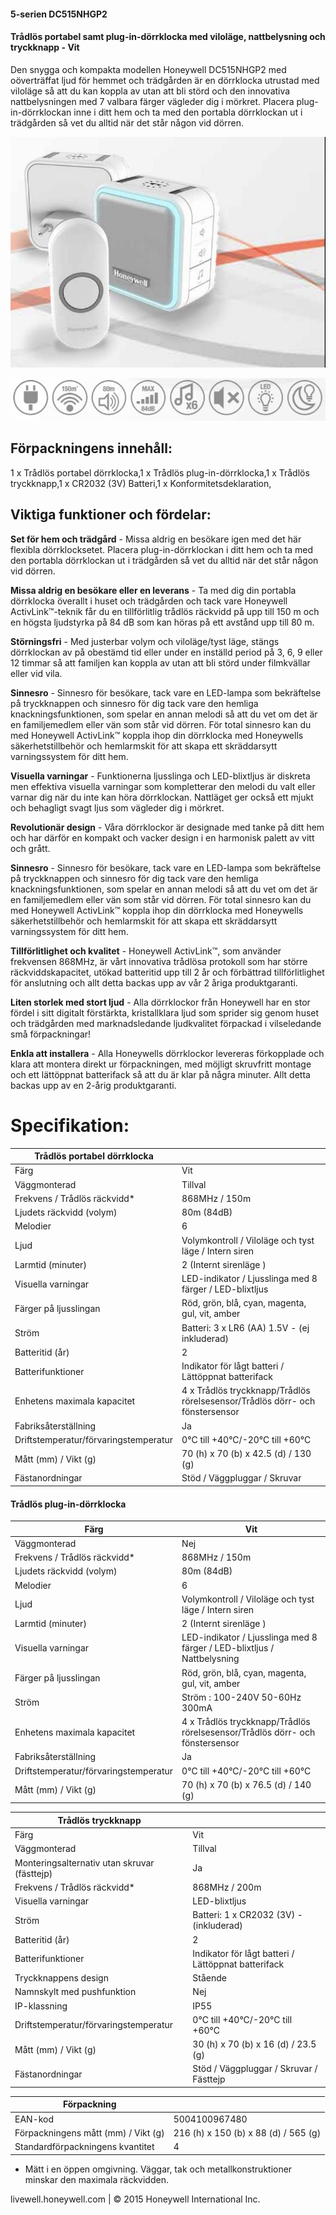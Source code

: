 #### **5-serien DC515NHGP2**

#### Trådlös portabel samt plug-in-dörrklocka med viloläge, nattbelysning och tryckknapp - Vit

Den snygga och kompakta modellen Honeywell DC515NHGP2 med oöverträffat ljud för hemmet och trädgården är en dörrklocka utrustad med viloläge så att du kan koppla av utan att bli störd och den innovativa nattbelysningen med 7 valbara färger vägleder dig i mörkret. Placera plug-in-dörrklockan inne i ditt hem och ta med den portabla dörrklockan ut i trädgården så vet du alltid när det står någon vid dörren.

![](_page_0_Picture_4.jpeg)

![](_page_0_Picture_5.jpeg)

## Förpackningens innehåll:

1 x Trådlös portabel dörrklocka,1 x Trådlös plug-in-dörrklocka,1 x Trådlös tryckknapp,1 x CR2032 (3V) Batteri,1 x Konformitetsdeklaration,

## Viktiga funktioner och fördelar:

**Set för hem och trädgård** - Missa aldrig en besökare igen med det här flexibla dörrklocksetet. Placera plug-in-dörrklockan i ditt hem och ta med den portabla dörrklockan ut i trädgården så vet du alltid när det står någon vid dörren.

**Missa aldrig en besökare eller en leverans** - Ta med dig din portabla dörrklocka överallt i huset och trädgården och tack vare Honeywell ActivLink™-teknik får du en tillförlitlig trådlös räckvidd på upp till 150 m och en högsta ljudstyrka på 84 dB som kan höras på ett avstånd upp till 80 m.

**Störningsfri** - Med justerbar volym och viloläge/tyst läge, stängs dörrklockan av på obestämd tid eller under en inställd period på 3, 6, 9 eller 12 timmar så att familjen kan koppla av utan att bli störd under filmkvällar eller vid vila.

**Sinnesro** - Sinnesro för besökare, tack vare en LED-lampa som bekräftelse på tryckknappen och sinnesro för dig tack vare den hemliga knackningsfunktionen, som spelar en annan melodi så att du vet om det är en familjemedlem eller vän som står vid dörren. För total sinnesro kan du med Honeywell ActivLink™ koppla ihop din dörrklocka med Honeywells säkerhetstillbehör och hemlarmskit för att skapa ett skräddarsytt varningssystem för ditt hem.

**Visuella varningar** - Funktionerna ljusslinga och LED-blixtljus är diskreta men effektiva visuella varningar som kompletterar den melodi du valt eller varnar dig när du inte kan höra dörrklockan. Nattläget ger också ett mjukt och behagligt svagt ljus som vägleder dig i mörkret.

**Revolutionär design** - Våra dörrklockor är designade med tanke på ditt hem och har därför en kompakt och vacker design i en harmonisk palett av vitt och grått.

**Sinnesro** - Sinnesro för besökare, tack vare en LED-lampa som bekräftelse på tryckknappen och sinnesro för dig tack vare den hemliga knackningsfunktionen, som spelar en annan melodi så att du vet om det är en familjemedlem eller vän som står vid dörren. För total sinnesro kan du med Honeywell ActivLink™ koppla ihop din dörrklocka med Honeywells säkerhetstillbehör och hemlarmskit för att skapa ett skräddarsytt varningssystem för ditt hem.

**Tillförlitlighet och kvalitet** - Honeywell ActivLink™, som använder frekvensen 868MHz, är vårt innovativa trådlösa protokoll som har större räckviddskapacitet, utökad batteritid upp till 2 år och förbättrad tillförlitlighet för anslutning och allt detta backas upp av vår 2 åriga produktgaranti.

**Liten storlek med stort ljud** - Alla dörrklockor från Honeywell har en stor fördel i sitt digitalt förstärkta, kristallklara ljud som sprider sig genom huset och trädgården med marknadsledande ljudkvalitet förpackad i vilseledande små förpackningar!

**Enkla att installera** - Alla Honeywells dörrklockor levereras förkopplade och klara att montera direkt ur förpackningen, med möjligt skruvfritt montage och ett lättöppnat batterifack så att du är klar på några minuter. Allt detta backas upp av en 2-årig produktgaranti.

# Specifikation:

| Trådlös portabel dörrklocka           |                                                                                 |
|---------------------------------------|---------------------------------------------------------------------------------|
| Färg                                  | Vit                                                                             |
| Väggmonterad                          | Tillval                                                                         |
| Frekvens / Trådlös räckvidd*          | 868MHz / 150m                                                                   |
| Ljudets räckvidd (volym)              | 80m (84dB)                                                                      |
| Melodier                              | 6                                                                               |
| Ljud                                  | Volymkontroll / Viloläge och tyst läge / Intern siren                           |
| Larmtid (minuter)                     | 2 (Internt sirenläge )                                                          |
| Visuella varningar                    | LED-indikator / Ljusslinga med 8 färger / LED-blixtljus                         |
| Färger på ljusslingan                 | Röd, grön, blå, cyan, magenta, gul, vit, amber                                  |
| Ström                                 | Batteri: 3 x LR6 (AA) 1.5V - (ej inkluderad)                                    |
| Batteritid (år)                       | 2                                                                               |
| Batterifunktioner                     | Indikator för lågt batteri / Lättöppnat batterifack                             |
| Enhetens maximala kapacitet           | 4 x Trådlös tryckknapp/Trådlös rörelsesensor/Trådlös dörr- och<br>fönstersensor |
| Fabriksåterställning                  | Ja                                                                              |
| Driftstemperatur/förvaringstemperatur | 0°C till +40°C/-20°C till +60°C                                                 |
| Mått (mm) / Vikt (g)                  | 70 (h) x 70 (b) x 42.5 (d) / 130 (g)                                            |
| Fästanordningar                       | Stöd / Väggpluggar / Skruvar                                                    |

#### **Trådlös plug-in-dörrklocka**

| Färg                                  | Vit                                                                             |
|---------------------------------------|---------------------------------------------------------------------------------|
| Väggmonterad                          | Nej                                                                             |
| Frekvens / Trådlös räckvidd*          | 868MHz / 150m                                                                   |
| Ljudets räckvidd (volym)              | 80m (84dB)                                                                      |
| Melodier                              | 6                                                                               |
| Ljud                                  | Volymkontroll / Viloläge och tyst läge / Intern siren                           |
| Larmtid (minuter)                     | 2 (Internt sirenläge )                                                          |
| Visuella varningar                    | LED-indikator / Ljusslinga med 8 färger / LED-blixtljus / Nattbelysning         |
| Färger på ljusslingan                 | Röd, grön, blå, cyan, magenta, gul, vit, amber                                  |
| Ström                                 | Ström : 100-240V 50-60Hz 300mA                                                  |
| Enhetens maximala kapacitet           | 4 x Trådlös tryckknapp/Trådlös rörelsesensor/Trådlös dörr- och<br>fönstersensor |
| Fabriksåterställning                  | Ja                                                                              |
| Driftstemperatur/förvaringstemperatur | 0°C till +40°C/-20°C till +60°C                                                 |
| Mått (mm) / Vikt (g)                  | 70 (h) x 70 (b) x 76.5 (d) / 140 (g)                                            |

| Trådlös tryckknapp                           |                                                     |
|----------------------------------------------|-----------------------------------------------------|
| Färg                                         | Vit                                                 |
| Väggmonterad                                 | Tillval                                             |
| Monteringsalternativ utan skruvar (fästtejp) | Ja                                                  |
| Frekvens / Trådlös räckvidd*                 | 868MHz / 200m                                       |
| Visuella varningar                           | LED-blixtljus                                       |
| Ström                                        | Batteri: 1 x CR2032 (3V) - (inkluderad)             |
| Batteritid (år)                              | 2                                                   |
| Batterifunktioner                            | Indikator för lågt batteri / Lättöppnat batterifack |
| Tryckknappens design                         | Stående                                             |
| Namnskylt med pushfunktion                   | Nej                                                 |
| IP-klassning                                 | IP55                                                |
| Driftstemperatur/förvaringstemperatur        | 0°C till +40°C/-20°C till +60°C                     |
| Mått (mm) / Vikt (g)                         | 30 (h) x 70 (b) x 16 (d) / 23.5 (g)                 |
| Fästanordningar                              | Stöd / Väggpluggar / Skruvar / Fästtejp             |

| Förpackning                         |                                      |
|-------------------------------------|--------------------------------------|
| EAN-kod                             | 5004100967480                        |
| Förpackningens mått (mm) / Vikt (g) | 216 (h) x 150 (b) x 88 (d) / 565 (g) |
| Standardförpackningens kvantitet    | 4                                    |

* Mätt i en öppen omgivning. Väggar, tak och metallkonstruktioner minskar den maximala räckvidden.

livewell.honeywell.com | © 2015 Honeywell International Inc.
